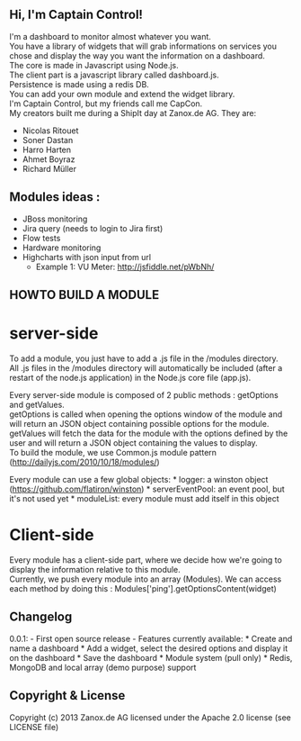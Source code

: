 ## Hi, I'm Captain Control!
I'm a dashboard to monitor almost whatever you want.  
You have a library of widgets that will grab informations on services you chose and display the way you want the information on a dashboard.  
The core is made in Javascript using Node.js.  
The client part is a javascript library called dashboard.js.  
Persistence is made using a redis DB.  
You can add your own module and extend the widget library.  
I'm Captain Control, but my friends call me CapCon.  
My creators built me during a ShipIt day at Zanox.de AG. They are:
-	Nicolas Ritouet
-	Soner Dastan
-	Harro Harten
-	Ahmet Boyraz
-	Richard Müller


##	Modules ideas :
-	JBoss monitoring
-	Jira query (needs to login to Jira first)
-	Flow tests
-	Hardware monitoring
-	Highcharts with json input from url
	*	Example 1: VU Meter: http://jsfiddle.net/pWbNh/


## HOWTO BUILD A MODULE
#	server-side
To add a module, you just have to add a .js file in the /modules directory.  
All .js files in the /modules directory will automatically be included (after a restart of the node.js application) in the Node.js core file (app.js).  

Every server-side module is composed of 2 public methods : getOptions and getValues.  
getOptions is called when opening the options window of the module and will return an JSON object containing possible options for the module.  
getValues will fetch the data for the module with the options defined by the user and will return a JSON object containing the values to display.  
To build the module, we use Common.js module pattern (http://dailyjs.com/2010/10/18/modules/)  

Every module can use a few global objects:
	*	logger: a winston object (https://github.com/flatiron/winston)
	*	serverEventPool: an event pool, but it's not used yet
	*	moduleList: every module must add itself in this object
	
#	Client-side
Every module has a client-side part, where we decide how we're going to display the information relative to this module.  
Currently, we push every module into an array (Modules). We can access each method by doing this : Modules['ping'].getOptionsContent(widget)


## Changelog
0.0.1:
	-	First open source release
	-	Features currently available:
		*	Create and name a dashboard
		*	Add a widget, select the desired options and display it on the dashboard
		*	Save the dashboard
		*	Module system (pull only)
		*	Redis, MongoDB and local array (demo purpose) support

## Copyright & License
Copyright (c) 2013 Zanox.de AG licensed under the Apache 2.0 license (see LICENSE file) 
